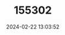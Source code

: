 ---
title: "155302"
category: "Nectamia annularis"
draft: false
date: 2024-02-22 13:03:52
languages:
  English: ["Ringtail Cardinalfish"]
---